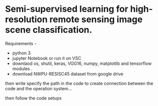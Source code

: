 # Semi-supervised learning for high-resolution remote sensing image scene classification.

 Requirements -
 
- python 3 
- jupyter Notebook or run it on VSC
- downlaod os, shutil, keras, VGG16, numpy, matplotlib and tensorflow modules .
- download NWPU-RESISC45 dataset from google drive

 then write  specify the path in the code to create connection between the code 
 and the operation system...
 
 then follow the code setups 







